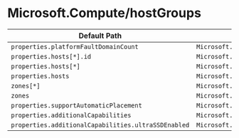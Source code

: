 # Microsoft.Compute/hostGroups

| Default Path | Alias |
|---|---|
| `properties.platformFaultDomainCount` | `Microsoft.Compute/hostGroups/platformFaultDomainCount` |
| `properties.hosts[*].id` | `Microsoft.Compute/hostGroups/hosts[*].id` |
| `properties.hosts[*]` | `Microsoft.Compute/hostGroups/hosts[*]` |
| `properties.hosts` | `Microsoft.Compute/hostGroups/hosts` |
| `zones[*]` | `Microsoft.Compute/hostGroups/zones[*]` |
| `zones` | `Microsoft.Compute/hostGroups/zones` |
| `properties.supportAutomaticPlacement` | `Microsoft.Compute/hostGroups/supportAutomaticPlacement` |
| `properties.additionalCapabilities` | `Microsoft.Compute/hostGroups/additionalCapabilities` |
| `properties.additionalCapabilities.ultraSSDEnabled` | `Microsoft.Compute/hostGroups/additionalCapabilities.ultraSSDEnabled` |

